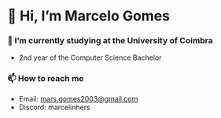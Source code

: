 # 👋 Hi, I’m Marcelo Gomes
### 🌱 I’m currently studying at the University of Coimbra
- 2nd year of the Computer Science Bachelor
### 📫 How to reach me
- Email: mars.gomes2003@gmail.com
- Discord: marcelinhers

<!---
MarceloGms/MarceloGms is a ✨ special ✨ repository because its `README.md` (this file) appears on your GitHub profile.
You can click the Preview link to take a look at your changes.
--->
